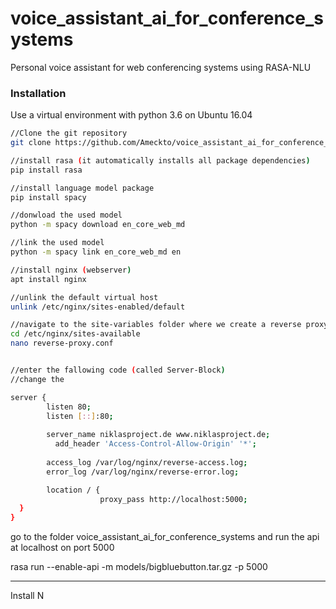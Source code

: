 # voice_assistant_ai_for_conference_systems
Personal voice assistant for web conferencing systems using RASA-NLU



### Installation 

Use a virtual environment with python 3.6 on Ubuntu 16.04

```bash
//Clone the git repository
git clone https://github.com/Ameckto/voice_assistant_ai_for_conference_systems.git

//install rasa (it automatically installs all package dependencies)
pip install rasa

//install language model package
pip install spacy

//donwload the used model
python -m spacy download en_core_web_md

//link the used model 
python -m spacy link en_core_web_md en

//install nginx (webserver)
apt install nginx

//unlink the default virtual host
unlink /etc/nginx/sites-enabled/default

//navigate to the site-variables folder where we create a reverse proxy configuration file
cd /etc/nginx/sites-available
nano reverse-proxy.conf


//enter the fallowing code (called Server-Block)
//change the 

server {
        listen 80;
        listen [::]:80;
        
        server_name niklasproject.de www.niklasproject.de;
	      add_header 'Access-Control-Allow-Origin' '*';
  
        access_log /var/log/nginx/reverse-access.log;
        error_log /var/log/nginx/reverse-error.log;

        location / {
                    proxy_pass http://localhost:5000;
  }
}


```




go to the folder voice_assistant_ai_for_conference_systems
and run the api at localhost on port 5000

rasa run --enable-api -m models/bigbluebutton.tar.gz -p 5000

-------------------------

Install N
